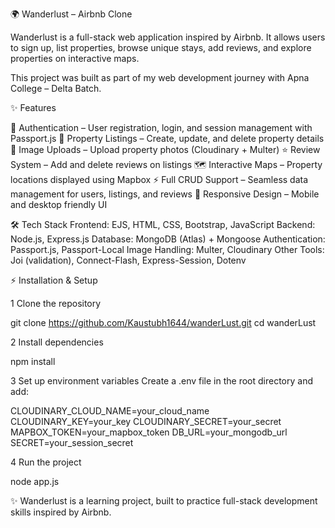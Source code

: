 🌍 Wanderlust – Airbnb Clone

Wanderlust is a full-stack web application inspired by Airbnb.
It allows users to sign up, list properties, browse unique stays, add reviews, and explore properties on interactive maps.

This project was built as part of my web development journey with Apna College – Delta Batch.

✨ Features

🔐 Authentication – User registration, login, and session management with Passport.js
🏡 Property Listings – Create, update, and delete property details
📸 Image Uploads – Upload property photos (Cloudinary + Multer)
⭐ Review System – Add and delete reviews on listings
🗺 Interactive Maps – Property locations displayed using Mapbox
⚡ Full CRUD Support – Seamless data management for users, listings, and reviews
📱 Responsive Design – Mobile and desktop friendly UI

🛠 Tech Stack
Frontend: EJS, HTML, CSS, Bootstrap, JavaScript
Backend: Node.js, Express.js
Database: MongoDB (Atlas) + Mongoose
Authentication: Passport.js, Passport-Local
Image Handling: Multer, Cloudinary
Other Tools: Joi (validation), Connect-Flash, Express-Session, Dotenv


⚡ Installation & Setup

1 Clone the repository

git clone https://github.com/Kaustubh1644/wanderLust.git
cd wanderLust

2 Install dependencies

npm install

3 Set up environment variables
Create a .env file in the root directory and add:

CLOUDINARY_CLOUD_NAME=your_cloud_name
CLOUDINARY_KEY=your_key
CLOUDINARY_SECRET=your_secret
MAPBOX_TOKEN=your_mapbox_token
DB_URL=your_mongodb_url
SECRET=your_session_secret

4 Run the project

node app.js

✨ Wanderlust is a learning project, built to practice full-stack development skills inspired by Airbnb.
